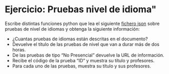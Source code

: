 # Ejercicio: Pruebas nivel de idioma"

Escribe distintas funciones python que lea el siguiente [fichero json](prueba.json) sobre pruebas de nivel de idiomas y obtenga la siguiente información:

* ¿Cuantas pruebas de idiomas están descritas en el documento?
* Devuelve el título de las pruebas de nivel que van a durar más de dos horas.
* De las pruebas de tipo “No Presencial” devuelve la URL de información.
* Recibe el código de la prueba “ID” y muestra su título y profesores.
* Para cada uno de las pruebas, muestra su título y sus profesores.

